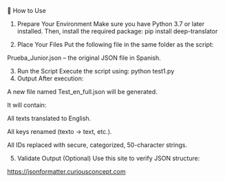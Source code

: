 🚀 How to Use
1. Prepare Your Environment
Make sure you have Python 3.7 or later installed. Then, install the required package:
pip install deep-translator

3. Place Your Files
Put the following file in the same folder as the script:

Prueba_Junior.json – the original JSON file in Spanish.

3. Run the Script
Execute the script using:
python test1.py
4. Output
After execution:

A new file named Test_en_full.json will be generated.

It will contain:

All texts translated to English.

All keys renamed (texto → text, etc.).

All IDs replaced with secure, categorized, 50-character strings.

5. Validate Output (Optional)
Use this site to verify JSON structure:

https://jsonformatter.curiousconcept.com
